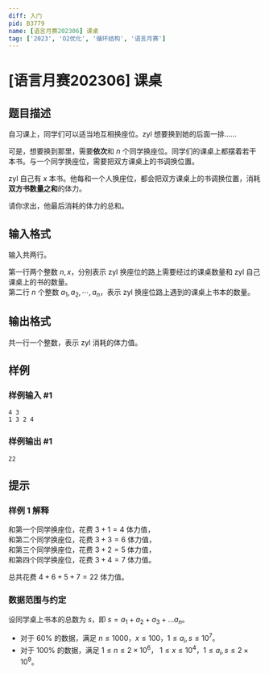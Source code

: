 ```yaml
---
diff: 入门
pid: B3779
name: [语言月赛202306] 课桌
tag: ['2023', 'O2优化', '循环结构', '语言月赛']
---
```

# [语言月赛202306] 课桌
## 题目描述

自习课上，同学们可以适当地互相换座位。zyl 想要换到她的后面一排……

可是，想要换到那里，需要**依次**和 $n$ 个同学换座位。同学们的课桌上都摆着若干本书。与一个同学换座位，需要把双方课桌上的书调换位置。

zyl 自己有 $x$ 本书。他每和一个人换座位，都会把双方课桌上的书调换位置，消耗**双方书数量之和**的体力。

请你求出，他最后消耗的体力的总和。
## 输入格式

输入共两行。

第一行两个整数 $n, x$，分别表示 zyl 换座位的路上需要经过的课桌数量和 zyl 自己课桌上的书的数量。  
第二行 $n$ 个整数 $a_1, a_2, \cdots, a_n$，表示 zyl 换座位路上遇到的课桌上书本的数量。
## 输出格式

共一行一个整数，表示 zyl 消耗的体力值。
## 样例

### 样例输入 #1
```
4 3
1 3 2 4
```
### 样例输出 #1
```
22
```
## 提示

### 样例 1 解释
和第一个同学换座位，花费 $3+1=4$ 体力值，  
和第二个同学换座位，花费 $3+3=6$ 体力值，  
和第三个同学换座位，花费 $3+2=5$ 体力值，  
和第四个同学换座位，花费 $3+4=7$ 体力值。

总共花费 $4+6+5+7=22$ 体力值。

### 数据范围与约定
设同学桌上书本的总数为 $s$，即 $s = a_1 + a_2 + a_3 + \dots a_n$。

- 对于 $60\%$ 的数据，满足 $n\leq 1000$，$x \leq 100$，$1\le a_i,s \leq 10^7$。
- 对于 $100\%$ 的数据，满足 $1\leq n\leq 2\times10^{6}$， $1\leq x \leq 10^{4}$，$1\leq a_i,s\leq 2\times10^{9}$。


